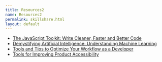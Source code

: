 ```yaml
---
title: Resources2
name: Resources2
permalink: skillshare.html
layout: default
---
```


* [The JavaScript Toolkit: Write Cleaner, Faster and Better Code](https://skl.sh/2CpiTGZ)
* [Demystifying Artificial Intelligence: Understanding Machine Learning](https://skl.sh/2MHkYl1)
* [Tools and Tips to Optimize Your Workflow as a Developer](https://skl.sh/3uKu5G1)
* [Tools for Improving Product Accessibility](https://skl.sh/3eCFWRR)
